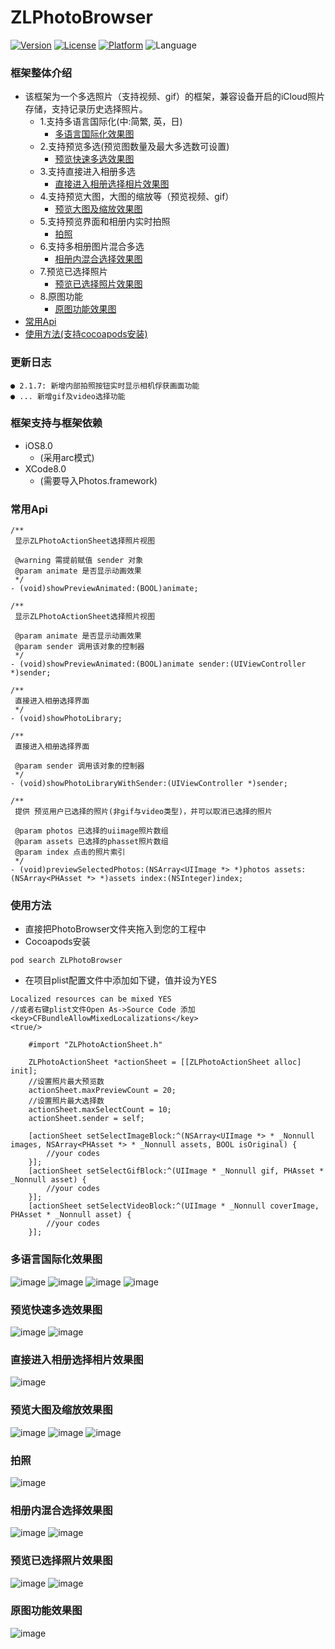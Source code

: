 # ZLPhotoBrowser
[![Version](https://img.shields.io/cocoapods/v/ZLPhotoBrowser.svg?style=flat)](http://cocoadocs.org/docsets/ZLPhotoBrowser)
[![License](https://img.shields.io/cocoapods/l/ZLPhotoBrowser.svg?style=flat)](http://cocoadocs.org/docsets/ZLPhotoBrowser)
[![Platform](https://img.shields.io/cocoapods/p/ZLPhotoBrowser.svg?style=flat)](http://cocoadocs.org/docsets/ZLPhotoBrowser)
![Language](https://img.shields.io/badge/Language-%20Objective%20C%20-blue.svg)

### 框架整体介绍
* 该框架为一个多选照片（支持视频、gif）的框架，兼容设备开启的iCloud照片存储，支持记录历史选择照片。
  * 1.支持多语言国际化(中:简繁, 英，日)
    * [多语言国际化效果图](#多语言国际化效果图)
  * 2.支持预览多选(预览图数量及最大多选数可设置)
    * [预览快速多选效果图](#预览快速多选效果图)
  * 3.支持直接进入相册多选
    * [直接进入相册选择相片效果图](#直接进入相册选择相片效果图)
  * 4.支持预览大图，大图的缩放等（预览视频、gif）
    * [预览大图及缩放效果图](#预览大图及缩放效果图)
  * 5.支持预览界面和相册内实时拍照
    * [拍照](#拍照)
  * 6.支持多相册图片混合多选
    * [相册内混合选择效果图](#相册内混合选择效果图)
  * 7.预览已选择照片
    * [预览已选择照片效果图](#预览已选择照片效果图)
  * 8.原图功能
    * [原图功能效果图](#原图功能效果图)
* [常用Api](#常用Api)
* [使用方法(支持cocoapods安装)](#使用方法)

### 更新日志
```
● 2.1.7: 新增内部拍照按钮实时显示相机俘获画面功能
● ... 新增gif及video选择功能
```

### 框架支持与框架依赖
* iOS8.0
  * (采用arc模式)
* XCode8.0
  * (需要导入Photos.framework)

### <a id="常用Api"></a>常用Api
```objc
/**
 显示ZLPhotoActionSheet选择照片视图
 
 @warning 需提前赋值 sender 对象
 @param animate 是否显示动画效果
 */
- (void)showPreviewAnimated:(BOOL)animate;

/**
 显示ZLPhotoActionSheet选择照片视图

 @param animate 是否显示动画效果
 @param sender 调用该对象的控制器
 */
- (void)showPreviewAnimated:(BOOL)animate sender:(UIViewController *)sender;

/**
 直接进入相册选择界面
 */
- (void)showPhotoLibrary;

/**
 直接进入相册选择界面
 
 @param sender 调用该对象的控制器
 */
- (void)showPhotoLibraryWithSender:(UIViewController *)sender;

/**
 提供 预览用户已选择的照片(非gif与video类型)，并可以取消已选择的照片

 @param photos 已选择的uiimage照片数组
 @param assets 已选择的phasset照片数组
 @param index 点击的照片索引
 */
- (void)previewSelectedPhotos:(NSArray<UIImage *> *)photos assets:(NSArray<PHAsset *> *)assets index:(NSInteger)index;

```

### <a id="使用方法"></a>使用方法
- 直接把PhotoBrowser文件夹拖入到您的工程中
- Cocoapods安装
```objc
pod search ZLPhotoBrowser
```
- 在项目plist配置文件中添加如下键，值并设为YES
```objc
Localized resources can be mixed YES
//或者右键plist文件Open As->Source Code 添加
<key>CFBundleAllowMixedLocalizations</key>
<true/>
```

```objc
    #import "ZLPhotoActionSheet.h"
    
    ZLPhotoActionSheet *actionSheet = [[ZLPhotoActionSheet alloc] init];
    //设置照片最大预览数
    actionSheet.maxPreviewCount = 20;
    //设置照片最大选择数
    actionSheet.maxSelectCount = 10;
    actionSheet.sender = self;
    
    [actionSheet setSelectImageBlock:^(NSArray<UIImage *> * _Nonnull images, NSArray<PHAsset *> * _Nonnull assets, BOOL isOriginal) {
        //your codes
    }];
    [actionSheet setSelectGifBlock:^(UIImage * _Nonnull gif, PHAsset * _Nonnull asset) {
        //your codes
    }];
    [actionSheet setSelectVideoBlock:^(UIImage * _Nonnull coverImage, PHAsset * _Nonnull asset) {
        //your codes
    }];
```

### <a id="多语言国际化效果图"></a> 多语言国际化效果图
![image](https://github.com/longitachi/ZLPhotoBrowser/blob/master/效果图/english.png)
![image](https://github.com/longitachi/ZLPhotoBrowser/blob/master/效果图/japan.png)
![image](https://github.com/longitachi/ZLPhotoBrowser/blob/master/效果图/zh-hans.png)
![image](https://github.com/longitachi/ZLPhotoBrowser/blob/master/效果图/zh-hant.png)

### <a id="预览快速多选效果图"></a> 预览快速多选效果图
![image](https://github.com/longitachi/ZLPhotoBrowser/blob/master/效果图/预览图快速选择.gif)
![image](https://github.com/longitachi/ZLPhotoBrowser/blob/master/效果图/预览大图快速选择.gif)

### <a id="直接进入相册选择相片效果图"></a> 直接进入相册选择相片效果图
![image](https://github.com/longitachi/ZLPhotoBrowser/blob/master/效果图/直接进入相册选择相片.gif)

### <a id="预览大图及缩放效果图"></a>预览大图及缩放效果图
![image](https://github.com/longitachi/ZLPhotoBrowser/blob/master/效果图/查看大图支持缩放.gif)
![image](https://github.com/longitachi/ZLPhotoBrowser/blob/master/效果图/预览选择gif.gif)
![image](https://github.com/longitachi/ZLPhotoBrowser/blob/master/效果图/预览选择视频.gif)

### <a id="拍照"></a>拍照
![image](https://github.com/longitachi/ZLPhotoBrowser/blob/master/效果图/相册内部拍照.gif)

### <a id="相册内混合选择效果图"></a>相册内混合选择效果图
![image](https://github.com/longitachi/ZLPhotoBrowser/blob/master/效果图/相册内混合选择.gif)
![image](https://github.com/longitachi/ZLPhotoBrowser/blob/master/效果图/不能同时选择照片和gif或video.gif)

### <a id="预览已选择照片效果图"></a>预览已选择照片效果图
![image](https://github.com/longitachi/ZLPhotoBrowser/blob/master/效果图/预览已选择照片.gif)
![image](https://github.com/longitachi/ZLPhotoBrowser/blob/master/效果图/预览确定选择的照片.gif)

### <a id="原图功能效果图"></a>原图功能效果图
![image](https://github.com/longitachi/ZLPhotoBrowser/blob/master/效果图/原图功能.gif)


